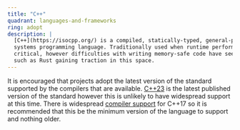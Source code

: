 ```yaml
---
title: "C++"
quadrant: languages-and-frameworks
ring: adopt
description: |
  [C++](https://isocpp.org/) is a compiled, statically-typed, general-purpose
  systems programming language. Traditionally used when runtime performance is
  critical, however difficulties with writing memory-safe code have seen competitors
  such as Rust gaining traction in this space.
---
```


It is encouraged that projects adopt the latest version of the standard supported
by the compilers that are available.
[C++23](https://en.cppreference.com/w/cpp/23) is the latest published version of
the standard however this is unlikely to have widespread support at this time.
There is widespread
[compiler support](https://en.cppreference.com/w/cpp/compiler_support/17) for
C++17 so it is recommended that this be the minimum version of the
language to support and nothing older.
